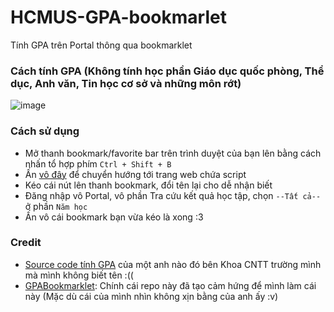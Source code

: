 # HCMUS-GPA-bookmarlet
Tính GPA trên Portal thông qua bookmarklet

### Cách tính GPA (Không tính học phần Giáo dục quốc phòng, Thể dục, Anh văn, Tin học cơ sở và những môn rớt)

![image](https://user-images.githubusercontent.com/47920109/170811023-856c84e6-80e2-43fe-90f7-a1f62a8d9629.png)


### Cách sử dụng
- Mở thanh bookmark/favorite bar trên trình duyệt của bạn lên bằng cách nhấn tổ hợp phím `Ctrl + Shift + B`
- Ấn [vô đây]() để chuyển hướng tới trang web chứa script 
- Kéo cái nút lên thanh bookmark, đổi tên lại cho dễ nhận biết
- Đăng nhập vô Portal, vô phần Tra cứu kết quả học tập, chọn `--Tất cả--` ở phần `Năm học`
- Ấn vô cái bookmark bạn vừa kéo là xong :3

### Credit
- [Source code tính GPA](https://github.com/ngntrgduc/HCMUS-GPA-bookmarlet/source.js) của một anh nào đó bên Khoa CNTT trường mình mà mình không biết tên :(( 
- [GPABookmarklet](https://github.com/dtrung98/GPABookmarklet): Chính cái repo này đã tạo cảm hứng để mình làm cái này (Mặc dù cái của mình nhìn không xịn bằng của anh ấy :v)
